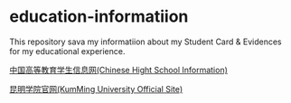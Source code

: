 # education-informatiion
This repository sava my informatiion about my Student Card &amp; Evidences for my educational experience. 

[中国高等教育学生信息网(Chinese Hight School Information)](http://www.chsi.com.cn/)

[昆明学院官网(KumMing University Official Site)](http://www.kmu.edu.cn/)


